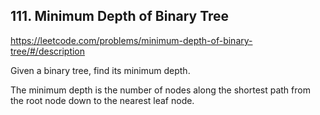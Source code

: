 ## 111. Minimum Depth of Binary Tree

https://leetcode.com/problems/minimum-depth-of-binary-tree/#/description

Given a binary tree, find its minimum depth.

The minimum depth is the number of nodes along the shortest path from the root node down to the nearest leaf node.
